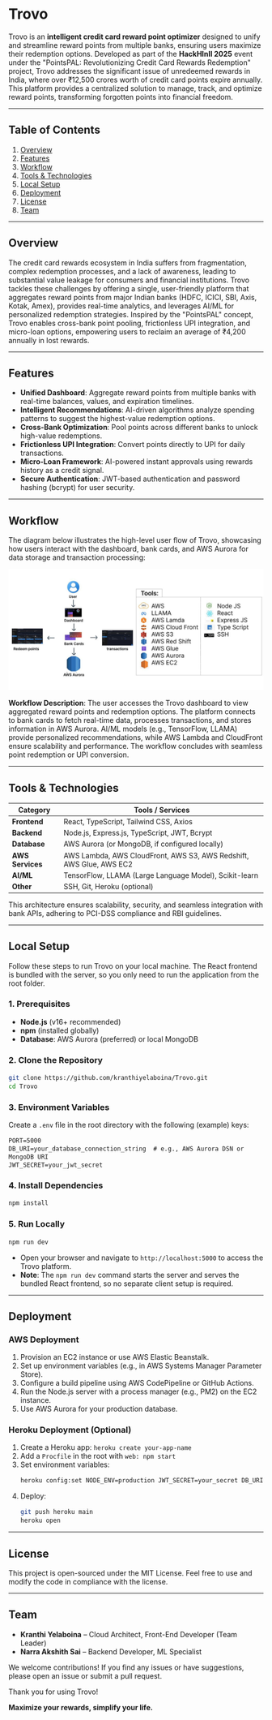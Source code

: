 # Trovo

Trovo is an **intelligent credit card reward point optimizer** designed to unify and streamline reward points from multiple banks, ensuring users maximize their redemption options. Developed as part of the **HackHInII 2025** event under the "PointsPAL: Revolutionizing Credit Card Rewards Redemption" project, Trovo addresses the significant issue of unredeemed rewards in India, where over ₹12,500 crores worth of credit card points expire annually. This platform provides a centralized solution to manage, track, and optimize reward points, transforming forgotten points into financial freedom.

---

## Table of Contents

1. [Overview](#overview)  
2. [Features](#features)  
3. [Workflow](#workflow)  
4. [Tools & Technologies](#tools--technologies)  
5. [Local Setup](#local-setup)  
6. [Deployment](#deployment)  
7. [License](#license)  
8. [Team](#team)

---

## Overview

The credit card rewards ecosystem in India suffers from fragmentation, complex redemption processes, and a lack of awareness, leading to substantial value leakage for consumers and financial institutions. Trovo tackles these challenges by offering a single, user-friendly platform that aggregates reward points from major Indian banks (HDFC, ICICI, SBI, Axis, Kotak, Amex), provides real-time analytics, and leverages AI/ML for personalized redemption strategies. Inspired by the "PointsPAL" concept, Trovo enables cross-bank point pooling, frictionless UPI integration, and micro-loan options, empowering users to reclaim an average of ₹4,200 annually in lost rewards.

---

## Features

- **Unified Dashboard**: Aggregate reward points from multiple banks with real-time balances, values, and expiration timelines.  
- **Intelligent Recommendations**: AI-driven algorithms analyze spending patterns to suggest the highest-value redemption options.  
- **Cross-Bank Optimization**: Pool points across different banks to unlock high-value redemptions.  
- **Frictionless UPI Integration**: Convert points directly to UPI for daily transactions.  
- **Micro-Loan Framework**: AI-powered instant approvals using rewards history as a credit signal.  
- **Secure Authentication**: JWT-based authentication and password hashing (bcrypt) for user security.

---

## Workflow

The diagram below illustrates the high-level user flow of Trovo, showcasing how users interact with the dashboard, bank cards, and AWS Aurora for data storage and transaction processing:

![Trovo Workflow](https://github.com/kranthiyelaboina/Trovo/blob/ae30367dbd3474ba4f2bc0b7f3d020934f3b6aa6/img/userflow.jpg)

**Workflow Description**: The user accesses the Trovo dashboard to view aggregated reward points and redemption options. The platform connects to bank cards to fetch real-time data, processes transactions, and stores information in AWS Aurora. AI/ML models (e.g., TensorFlow, LLAMA) provide personalized recommendations, while AWS Lambda and CloudFront ensure scalability and performance. The workflow concludes with seamless point redemption or UPI conversion.

---

## Tools & Technologies

| Category            | Tools / Services                                                    |
|---------------------|---------------------------------------------------------------------|
| **Frontend**        | React, TypeScript, Tailwind CSS, Axios                             |
| **Backend**         | Node.js, Express.js, TypeScript, JWT, Bcrypt                       |
| **Database**        | AWS Aurora (or MongoDB, if configured locally)                     |
| **AWS Services**    | AWS Lambda, AWS CloudFront, AWS S3, AWS Redshift, AWS Glue, AWS EC2 |
| **AI/ML**           | TensorFlow, LLAMA (Large Language Model), Scikit-learn             |
| **Other**           | SSH, Git, Heroku (optional)                                        |

This architecture ensures scalability, security, and seamless integration with bank APIs, adhering to PCI-DSS compliance and RBI guidelines.

---

## Local Setup

Follow these steps to run Trovo on your local machine. The React frontend is bundled with the server, so you only need to run the application from the root folder.

### 1. Prerequisites

- **Node.js** (v16+ recommended)  
- **npm** (installed globally)  
- **Database**: AWS Aurora (preferred) or local MongoDB

### 2. Clone the Repository

```bash
git clone https://github.com/kranthiyelaboina/Trovo.git
cd Trovo
```

### 3. Environment Variables

Create a `.env` file in the root directory with the following (example) keys:

```
PORT=5000
DB_URI=your_database_connection_string  # e.g., AWS Aurora DSN or MongoDB URI
JWT_SECRET=your_jwt_secret
```

### 4. Install Dependencies

```bash
npm install
```

### 5. Run Locally

```bash
npm run dev
```

- Open your browser and navigate to `http://localhost:5000` to access the Trovo platform.  
- **Note**: The `npm run dev` command starts the server and serves the bundled React frontend, so no separate client setup is required.

---

## Deployment

### AWS Deployment

1. Provision an EC2 instance or use AWS Elastic Beanstalk.  
2. Set up environment variables (e.g., in AWS Systems Manager Parameter Store).  
3. Configure a build pipeline using AWS CodePipeline or GitHub Actions.  
4. Run the Node.js server with a process manager (e.g., PM2) on the EC2 instance.  
5. Use AWS Aurora for your production database.

### Heroku Deployment (Optional)

1. Create a Heroku app: `heroku create your-app-name`  
2. Add a `Procfile` in the root with `web: npm start`  
3. Set environment variables:  
   ```bash
   heroku config:set NODE_ENV=production JWT_SECRET=your_secret DB_URI=your_db_uri
   ```  
4. Deploy:  
   ```bash
   git push heroku main
   heroku open
   ```

---

## License

This project is open-sourced under the MIT License. Feel free to use and modify the code in compliance with the license.

---

## Team

- **Kranthi Yelaboina** – Cloud Architect, Front-End Developer (Team Leader)  
- **Narra Akshith Sai** – Backend Developer, ML Specialist

We welcome contributions! If you find any issues or have suggestions, please open an issue or submit a pull request.

Thank you for using Trovo!

**Maximize your rewards, simplify your life.**
